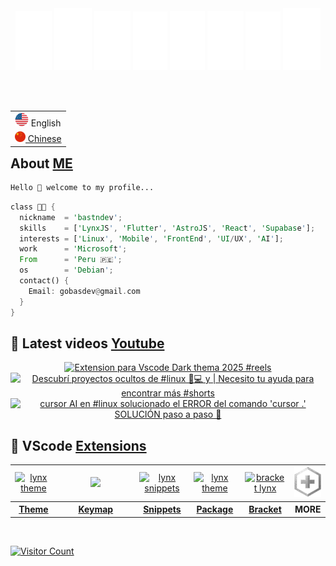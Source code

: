 <!-- Top [Presentation] -->
<div align="center">
  <a href="https://web.facebook.com/bastndev"><img src=".github/assets/svg/on1.svg" width="11.5%" alt="Facebook"></a>
  <a href="https://www.tiktok.com/@bastndev"><img src=".github/assets/svg/on2.svg" width="12%" alt="TikTok"></a>
  <a href="https://bsky.app/profile/bastndev.com"><img src=".github/assets/svg/on3.svg" width="11.5%" alt="Bluesky"></a>
  <a href="https://www.instagram.com/bastndev/"><img src=".github/assets/svg/on4.svg" width="11%" alt="Instagram"></a>
  <a href="https://www.linkedin.com/in/bastndev/"><img src=".github/assets/svg/on5.svg" width="11%" alt="LinkedIn"></a>
  <a href="https://dev.to/bastndev"><img src=".github/assets/svg/on6.svg" width="11.5%" alt="Telegram"></a>
  <a href="https://codepen.io/bastndev "><img src=".github/assets/svg/on7.svg" width="11%" alt="CodePen"></a>
  <a href="https://dev.to/bastndev"><img src=".github/assets/svg/on8.svg" width="12%" alt="Dev.to"></a>
</div>

<!-- Flag US/CN -->
<table align="right">
  <tr><P>ㅤ</P><td><img src=".github/assets/img/us_flag.png" alt="US flag" width="22px" /> English</td></tr>
  <tr><td><a href="https://github.com/bastndev"><img src=".github/assets/img/cn_flag.png" alt="CN flag" width="17px" /> Chinese</a></td></tr>
</table>

<!-- About ME -->

## About [ME](https://www.bastndev.com)

```py
Hello 👋 welcome to my profile...
```

```rs
class 🧑‍💻 {
  nickname  = 'bastndev';
  skills    = ['LynxJS', 'Flutter', 'AstroJS', 'React', 'Supabase'];
  interests = ['Linux', 'Mobile', 'FrontEnd', 'UI/UX', 'AI'];
  work      = 'Microsoft';
  From      = 'Peru 🇵🇪';
  os        = 'Debian';
  contact() {
    Email: gobasdev@gmail.com
  }
}
```

<!-- Youtube channel -->
## 🔴 Latest videos [Youtube](https://youtube.com/@bastndev?sub_confirmation=1)

<div align="center">

<!-- BEGIN YOUTUBE-CARDS -->
[![Extension para Vscode Dark thema 2025  #reels](https://ytcards.demolab.com/?id=h7F9kvvQOLw&title=Extension+para+Vscode+Dark+thema+2025++%23reels&lang=en&timestamp=1744517996&background_color=%230d1117&title_color=%23ffffff&stats_color=%23dedede&max_title_lines=2&width=278&border_radius=10&duration=38 "Extension para Vscode Dark thema 2025  #reels")](https://www.youtube.com/shorts/h7F9kvvQOLw)
[![Descubrí proyectos ocultos de #linux  🐧💻 y | Necesito tu ayuda para encontrar más #shorts](https://ytcards.demolab.com/?id=_IAXOqjpmkQ&title=Descubr%C3%AD+proyectos+ocultos+de+%23linux++%F0%9F%90%A7%F0%9F%92%BB+y+%7C+Necesito+tu+ayuda+para+encontrar+m%C3%A1s+%23shorts&lang=en&timestamp=1743826045&background_color=%230d1117&title_color=%23ffffff&stats_color=%23dedede&max_title_lines=2&width=278&border_radius=10&duration=60 "Descubrí proyectos ocultos de #linux  🐧💻 y | Necesito tu ayuda para encontrar más #shorts")](https://www.youtube.com/shorts/_IAXOqjpmkQ)
[![cursor AI en #linux solucionado el ERROR del comando 'cursor .' SOLUCIÓN paso a paso 💪](https://ytcards.demolab.com/?id=WWU3C3m-pGQ&title=cursor+AI+en+%23linux+solucionado+el+ERROR+del+comando+%27cursor+.%27+SOLUCI%C3%93N+paso+a+paso+%F0%9F%92%AA&lang=en&timestamp=1741627493&background_color=%230d1117&title_color=%23ffffff&stats_color=%23dedede&max_title_lines=2&width=278&border_radius=10&duration=67 "cursor AI en #linux solucionado el ERROR del comando 'cursor .' SOLUCIÓN paso a paso 💪")](https://www.youtube.com/shorts/WWU3C3m-pGQ)
<!-- END YOUTUBE-CARDS -->

</div>

<!-- Vscode extensions -->
## 🔵 VScode [Extensions](https://marketplace.visualstudio.com/publishers/bastndev)

<table align="center" width="100%" style="table-layout: fixed">
  <tr align="center">
    <td>
      <a href="https://marketplace.visualstudio.com/items?itemName=bastndev.lynx-theme" target="_blank" rel="noreferrer">
        <img src="https://bastndev.gallerycdn.vsassets.io/extensions/bastndev/lynx-theme/0.1.0/1743798452081/Microsoft.VisualStudio.Services.Icons.Default" alt="lynx theme" width="70"/>
      </a>
    </td>
    <td width="111px">
      <a href="https://marketplace.visualstudio.com/items?itemName=bastndev.lynx-keymap" target="_blank" rel="noreferrer">
        <img src="https://bastndev.gallerycdn.vsassets.io/extensions/bastndev/lynx-keymap/0.9.6/1750900982281/Microsoft.VisualStudio.Services.Icons.Default" width="70" />
      </a>
    </td>
    <td>
      <a href="https://marketplace.visualstudio.com/items?itemName=bastndev.lynx-js-snippets" target="_blank" rel="noreferrer">
        <img src="https://bastndev.gallerycdn.vsassets.io/extensions/bastndev/lynx-js-snippets/0.2.0/1745166683713/Microsoft.VisualStudio.Services.Icons.Default" alt="lynx snippets" width="70" />
      </a>
    </td>
    <td>
      <a href="https://marketplace.visualstudio.com/items?itemName=bastndev.lynxjs-pack" target="_blank" rel="noreferrer">
        <img src="https://bastndev.gallerycdn.vsassets.io/extensions/bastndev/lynxjs-pack/0.1.0/1745191579610/Microsoft.VisualStudio.Services.Icons.Default" alt="lynx theme" width="70" />
      </a>
    </td>
    <td>
      <a href="https://marketplace.visualstudio.com/items?itemName=bastndev.bracket-lynx" target="_blank" rel="noreferrer">
        <img src="https://bastndev.gallerycdn.vsassets.io/extensions/bastndev/bracket-lynx/0.3.2/1750119273143/Microsoft.VisualStudio.Services.Icons.Default" alt="bracket lynx" width="60" />
      </a>
    </td>
    <td>
      <a href="https://open-vsx.org/namespace/bastndev" target="_blank" rel="noreferrer">
        <img src="https://raw.githubusercontent.com/bastndev/bastndev/refs/heads/main/.github/assets/img/more.webp" alt="lynx theme" width="45" />
      </a>
    </td>
  </tr>
  <tr align="center">
    <th><a href="https://github.com/bastndev/Lynx-Theme">Theme</a></th>
    <th><a href="https://github.com/bastndev/Lynx-Keymap">Keymap</a></th>
    <th><a href="https://github.com/bastndev/Lynx-js-Snippets">Snippets</a></th>
    <th><a href="https://github.com/bastndev/LynxJs-Packge">Package</a></th>
    <th><a href="https://github.com/bastndev/Bracket-Lynx">Bracket</a></th>
    <th>MORE</th>
  </tr>
</table>

<br/>

<!-- Visitor counter -->
<p align="center" style="display: flex; align-items: center; gap: 10px;">
  <a href="https://solo.to/bastndev" rel="noopener noreferrer">
    <img src="https://profile-counter.glitch.me/{bastndev}/count.svg" alt="Visitor Count" title="GitHub 😼" />
  </a>
</p>
<!-- This is a testing -->
<!-- here no page -->
<!-- Test number one -->